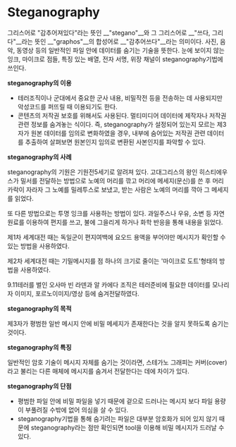 Steganography
===
그리스어로 "감추어져있다"라는 뜻인 __"stegano"__와 그 그리스어로 __"쓰다, 그리다"__라는 뜻인 __"graphos"__의 합성어로 __"감추어쓰다"__라는 의미이다.
사진, 음악, 동영상 등의 일반적인 파일 안에 데이터를 숨기는 기술을 뜻한다. 눈에 보이지 않는 잉크, 마이크로 점들, 특징 있는 배열, 전자 서명, 위장 채널이 steganography기법에 쓰인다. 

__steganography의 이용__

- 테러조직이나 군대에서 중요한 군사 내용, 비밀작전 등을 전송하는 데 사용되지만 악성코드를 퍼뜨릴 때 이용되기도 한다.
- 콘텐츠의 저작권 보호를 위해서도 사용된다. 멀티미디어 데이터에 제작자나 저작권 관련 정보를 숨겨놓는 식이다. 
즉, steganography가 설정되어 있는지 모르는 제3자가 원본 데이터를 임의로 변화하였을 경우, 내부에 숨어있는 저작권 관련 데이터를 추출하여 살펴보면 원본인지 임의로 변환된 사본인지를 파악할 수 있다. 

__steganography의 사례__

steganography의 기원은 기원전5세기로 알려져 있다. 
고대그리스의 왕인 히스티에우스가 밀서를 전달하는 방법으로 노예의 머리를 깎고 머리에 메세지(문신)를 쓴 후 머리카락이 자라자 그 노예를 밀레투스로 보냈고, 받는 사람은 노예의 머리를 깍아 그 메세지를 읽었다.

또 다른 방법으로는 투명 잉크를 사용하는 방법이 있다. 
과일주스나 우유, 소변 등 자연원료를 이용하여 편지를 쓰고, 불에 그을리게 하거나 화학 반응을 통해 내용을 읽었다. 

제1차 세계대전 때는 독일군이 편지여백에 요오드 용액을 부어야만 메시지가 확인할 수 있는 방법을 사용하였다. 

제2차 세계대전 때는 기밀메시지를 점 하나의 크기로 줄이는 '마이크로 도트'형태의 방법을 사용하였다. 

9.11테러를 벌인 오사마 빈 라덴과 알 카에다 조직은 테러준비에 필요한 데이터를 모나리자 이미지, 포르노이미지/영상 등에 숨겨전달하였다.

__steganography의 목적__

제3자가 평범한 일반 메시지 안에 비밀 메세지가 존재한다는 것을 알지 못하도록 숨기는 것이다.

__steganography의 특징__

일반적인 암호 기술이 메시지 자체를 숨기는 것이라면, 스테가노 그래피는 커버(cover)라고 불리는 다른 매체에 메시지를 숨겨서 전달한다는 데에 차이가 있다. 

__steganography의 단점__

- 평범한 파일 안에 비밀 파일을 넣기 때문에 겉으로 드러나는 메시지 보다 파일 용량이 부풀려질 수밖에 없어 의심을 살 수 있다.
- steganography기법을 통해 숨기려는 파일은 대부분 암호화가 되어 있지 않기 때문에 steganography라는 점만 확인되면 tool을 이용해 비밀 메시지가 드러날 수 있다.



